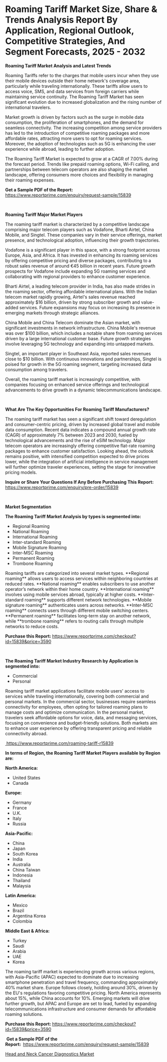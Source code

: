 <p><h1>Roaming Tariff Market Size, Share & Trends Analysis Report By Application, Regional Outlook, Competitive Strategies, And Segment Forecasts, 2025 - 2032</h1></p><p><strong>Roaming Tariff Market Analysis and Latest Trends</strong></p>
<p><p>Roaming Tariffs refer to the charges that mobile users incur when they use their mobile devices outside their home network's coverage area, particularly while traveling internationally. These tariffs allow users to access voice, SMS, and data services from foreign carriers while maintaining service continuity. The Roaming Tariff Market has seen significant evolution due to increased globalization and the rising number of international travelers. </p><p>Market growth is driven by factors such as the surge in mobile data consumption, the proliferation of smartphones, and the demand for seamless connectivity. The increasing competition among service providers has led to the introduction of competitive roaming packages and more affordable rates, attracting more users to opt for roaming services. Moreover, the adoption of technologies such as 5G is enhancing the user experience while abroad, leading to further adoption.</p><p>The Roaming Tariff Market is expected to grow at a CAGR of 7.00% during the forecast period. Trends like prepaid roaming options, Wi-Fi calling, and partnerships between telecom operators are also shaping the market landscape, offering consumers more choices and flexibility in managing their roaming expenses.</p></p>
<p><strong>Get a Sample PDF of the Report:&nbsp;</strong> <a href="https://www.reportprime.com/enquiry/request-sample/15839?utm_campaign=3009&utm_medium=2&utm_source=Github&utm_content=ia&utm_term=20032025&utm_id=roaming-tariff">https://www.reportprime.com/enquiry/request-sample/15839</a></p>
<p>&nbsp;</p>
<p><strong>Roaming Tariff Major Market Players</strong></p>
<p><p>The roaming tariff market is characterized by a competitive landscape comprising major telecom players such as Vodafone, Bharti Airtel, China Mobile, and Singtel. These companies vary in their service offerings, market presence, and technological adoption, influencing their growth trajectories.</p><p>Vodafone is a significant player in this space, with a strong footprint across Europe, Asia, and Africa. It has invested in enhancing its roaming services by offering competitive pricing and diverse packages, contributing to a robust sales revenue of around €45 billion in recent years. Future growth prospects for Vodafone include expanding 5G roaming services and collaborating with regional providers to enhance customer experience.</p><p>Bharti Airtel, a leading telecom provider in India, has also made strides in the roaming sector, offering affordable international plans. With the Indian telecom market rapidly growing, Airtel's sales revenue reached approximately $16 billion, driven by strong subscriber growth and value-added services. Future expansions may focus on increasing its presence in emerging markets through strategic alliances.</p><p>China Mobile and China Telecom dominate the Asian market, with significant investments in network infrastructure. China Mobile's revenue was over $100 billion, which includes a notable share from roaming services driven by a large international customer base. Future growth strategies involve leveraging 5G technology and expanding into untapped markets.</p><p>Singtel, an important player in Southeast Asia, reported sales revenues close to $10 billion. With continuous innovations and partnerships, Singtel is poised for growth in the 5G roaming segment, targeting increased data consumption among travelers.</p><p>Overall, the roaming tariff market is increasingly competitive, with companies focusing on enhanced service offerings and technological advancements to drive growth in a dynamic telecommunications landscape.</p></p>
<p>&nbsp;</p>
<p><strong>What Are The Key Opportunities For Roaming Tariff Manufacturers?</strong></p>
<p><p>The roaming tariff market has seen a significant shift toward deregulation and consumer-centric pricing, driven by increased global travel and mobile data consumption. Recent data indicates a compound annual growth rate (CAGR) of approximately 7% between 2023 and 2030, fueled by technological advancements and the rise of eSIM technology. Major telecom operators are increasingly offering competitive flat-rate roaming packages to enhance customer satisfaction. Looking ahead, the outlook remains positive, with intensified competition expected to drive prices lower, while the integration of artificial intelligence in service management will further optimize traveler experiences, setting the stage for innovative pricing models.</p></p>
<p><strong>Inquire or Share Your Questions If Any Before Purchasing This Report:</strong> <a href="https://www.reportprime.com/enquiry/pre-order/15839?utm_campaign=3009&utm_medium=2&utm_source=Github&utm_content=ia&utm_term=20032025&utm_id=roaming-tariff">https://www.reportprime.com/enquiry/pre-order/15839</a></p>
<p>&nbsp;</p>
<p><strong>Market Segmentation</strong></p>
<p><strong>The Roaming Tariff Market Analysis by types is segmented into:</strong></p>
<p><ul><li>Regional Roaming</li><li>National Roaming</li><li>International Roaming</li><li>Inter-standard Roaming</li><li>Mobile Signature Roaming</li><li>Inter-MSC Roaming</li><li>Permanent Roaming</li><li>Trombone Roaming</li></ul></p>
<p><p>Roaming tariffs are categorized into several market types. **Regional roaming** allows users to access services within neighboring countries at reduced rates. **National roaming** enables subscribers to use another operator’s network within their home country. **International roaming** involves using mobile services abroad, typically at higher costs. **Inter-standard roaming** supports different network technologies. **Mobile signature roaming** authenticates users across networks. **Inter-MSC roaming** connects users through different mobile switching centers. **Permanent roaming** facilitates long-term stay on another network, while **trombone roaming** refers to routing calls through multiple networks to reduce costs.</p></p>
<p><strong>Purchase this Report:&nbsp;</strong><a href="https://www.reportprime.com/checkout?id=15839&price=3590&utm_campaign=3009&utm_medium=2&utm_source=Github&utm_content=ia&utm_term=20032025&utm_id=roaming-tariff">https://www.reportprime.com/checkout?id=15839&price=3590</a></p>
<p>&nbsp;</p>
<p><strong>The Roaming Tariff Market Industry Research by Application is segmented into:</strong></p>
<p><ul><li>Commercial</li><li>Personal</li></ul></p>
<p><p>Roaming tariff market applications facilitate mobile users' access to services while traveling internationally, covering both commercial and personal markets. In the commercial sector, businesses require seamless connectivity for employees, often opting for tailored roaming plans to manage costs and optimize communication. In the personal market, travelers seek affordable options for voice, data, and messaging services, focusing on convenience and budget-friendly solutions. Both markets aim to enhance user experience by offering transparent pricing and reliable connectivity abroad.</p></p>
<p><a href="https://www.reportprime.com/roaming-tariff-r15839?utm_campaign=3009&utm_medium=2&utm_source=Github&utm_content=ia&utm_term=20032025&utm_id=roaming-tariff">&nbsp;https://www.reportprime.com/roaming-tariff-r15839</a></p>
<p><strong>In terms of Region, the Roaming Tariff Market Players available by Region are:</strong></p>
<p>
    <p> <strong> North America: </strong>
        <ul>
            <li>United States</li>
            <li>Canada</li>
        </ul>
        </p> 
    <p> <strong> Europe: </strong>
        <ul>
            <li>Germany</li>
            <li>France</li>
            <li>U.K.</li>
            <li>Italy</li>
            <li>Russia</li>
        </ul>
        </p> 
    <p> <strong> Asia-Pacific: </strong>
        <ul>
            <li>China</li>
            <li>Japan</li>
            <li>South Korea</li>
            <li>India</li>
            <li>Australia</li>
            <li>China Taiwan</li>
            <li>Indonesia</li>
            <li>Thailand</li>
            <li>Malaysia</li>
        </ul>
        </p> 
    <p> <strong> Latin America: </strong>
        <ul>
            <li>Mexico</li>
            <li>Brazil</li>
            <li>Argentina Korea</li>
            <li>Colombia</li>
        </ul>
        </p> 
    <p> <strong> Middle East & Africa: </strong>
        <ul>
            <li>Turkey</li>
            <li>Saudi</li>
            <li>Arabia</li>
            <li>UAE</li>
            <li>Korea</li>
        </ul>
    </p>
    </p>
<p><p>The roaming tariff market is experiencing growth across various regions, with Asia-Pacific (APAC) expected to dominate due to increasing smartphone penetration and travel frequency, commanding approximately 40% market share. Europe follows closely, holding around 30%, driven by the EU's regulations favoring competitive pricing. North America represents about 15%, while China accounts for 10%. Emerging markets will drive further growth, but APAC and Europe are set to lead, fueled by expanding telecommunications infrastructure and consumer demands for affordable roaming solutions.</p></p>
<p><strong>Purchase this Report: </strong><a href="https://www.reportprime.com/checkout?id=15839&price=3590&utm_campaign=3009&utm_medium=2&utm_source=Github&utm_content=ia&utm_term=20032025&utm_id=roaming-tariff">https://www.reportprime.com/checkout?id=15839&price=3590</a></p>
<p>&nbsp;<strong>Get a Sample PDF of the Report:&nbsp;&nbsp;</strong><a href="https://www.reportprime.com/enquiry/request-sample/15839?utm_campaign=3009&utm_medium=2&utm_source=Github&utm_content=ia&utm_term=20032025&utm_id=roaming-tariff">https://www.reportprime.com/enquiry/request-sample/15839</a></p>
<p><strong></strong></p>
<p><p><a href="https://github.com/darenph8er/Market-Research-Report-List-1/blob/main/head-and-neck-cancer-diagnostics-market.md?utm_campaign=3009&utm_medium=2&utm_source=Github&utm_content=ia&utm_term=20032025&utm_id=roaming-tariff">Head and Neck Cancer Diagnostics Market</a></p></p>